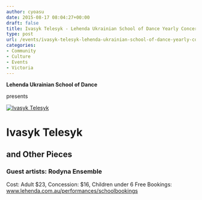 ```yaml
---
author: cyoasu
date: 2015-08-17 08:04:27+00:00
draft: false
title: Ivasyk Telesyk - Lehenda Ukrainian School of Dance Yearly Concert
type: post
url: /events/ivasyk-telesyk-lehenda-ukrainian-school-of-dance-yearly-concert/
categories:
- Community
- Culture
- Events
- Victoria
---
```


**Lehenda Ukrainian School of Dance**




presents




[![Ivasyk Telesyk](http://www.ozeukes.com/wp-content/uploads/2015/08/ivasyktelesyk.jpg)
](http://www.ozeukes.com/wp-content/uploads/2015/08/ivasyktelesyk.jpg)





# Ivasyk Telesyk




## and Other Pieces




### Guest artists: Rodyna Ensemble




Cost: Adult $23, Concession: $16, Children under 6 Free
Bookings: www.lehenda.com.au/performances/schoolbookings
